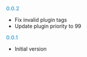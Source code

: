 **<span style="color:#56adda">0.0.2</span>**

- Fix invalid plugin tags
- Update plugin priority to 99

**<span style="color:#56adda">0.0.1</span>**

- Initial version
